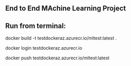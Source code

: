## End to End MAchine Learning Project



## Run from terminal:

docker build -t testdockeraz.azurecr.io/mltest:latest .

docker login testdockeraz.azurecr.io

docker push testdockeraz.azurecr.io/mltest:latest
